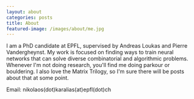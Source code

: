 ```yaml
---
layout: about
categories: posts
title: About
featured-image: /images/about/me.jpg
---
```

<p>
I am a PhD candidate at EPFL, supervised by Andreas Loukas and Pierre Vandergheynst.
My work is focused on finding ways to train neural networks that can solve diverse combinatorial and algorithmic problems.
Whenever I'm not doing research, you'll find me doing parkour or bouldering. I also love the Matrix Trilogy, so I'm sure there will be posts about that at some point.


Email: nikolaos(dot)karalias(at)epfl(dot)ch
</p>
